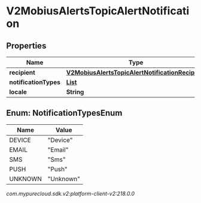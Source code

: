 # V2MobiusAlertsTopicAlertNotification


## Properties

| Name | Type | Description | Notes |
| ------------ | ------------- | ------------- | ------------- |
| **recipient** | [**V2MobiusAlertsTopicAlertNotificationRecipient**](V2MobiusAlertsTopicAlertNotificationRecipient) |  |  [optional] |
| **notificationTypes** | [**List<NotificationTypesEnum>**](#Enum--NotificationTypesEnum) |  |  [optional] |
| **locale** | **String** |  |  [optional] |


## Enum: NotificationTypesEnum

| Name | Value |
| ---- | ----- |
| DEVICE | &quot;Device&quot; |
| EMAIL | &quot;Email&quot; |
| SMS | &quot;Sms&quot; |
| PUSH | &quot;Push&quot; |
| UNKNOWN | &quot;Unknown&quot; |




_com.mypurecloud.sdk.v2:platform-client-v2:218.0.0_
